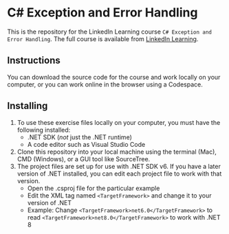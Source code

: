 # C# Exception and Error Handling
This is the repository for the LinkedIn Learning course `C# Exception and Error Handling`. The full course is available from [LinkedIn Learning][lil-course-url].

## Instructions
You can download the source code for the course and work locally on your computer, or you can work online in the browser using a Codespace.

## Installing
1. To use these exercise files locally on your computer, you must have the following installed:
    - .NET SDK (*not* just the .NET runtime)
    - A code editor such as Visual Studio Code
2. Clone this repository into your local machine using the terminal (Mac), CMD (Windows), or a GUI tool like SourceTree.
3. The project files are set up for use with .NET SDK v6. If you have a later version of .NET installed, you can edit each project file to work with that version.
    - Open the .csproj file for the particular example
    - Edit the XML tag named `<TargetFramework>` and change it to your version of .NET
    - Example: Change `<TargetFramework>net6.0</TargetFramework>` to read `<TargetFramework>net8.0</TargetFramework>` to work with .NET 8


[0]: # (Replace these placeholder URLs with actual course URLs)

[lil-course-url]: https://www.linkedin.com/learning/
[lil-thumbnail-url]: http://

